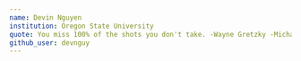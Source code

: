 ```yaml
---
name: Devin Nguyen
institution: Oregon State University
quote: You miss 100% of the shots you don't take. -Wayne Gretzky -Michael Scott
github_user: devnguy
---
```

